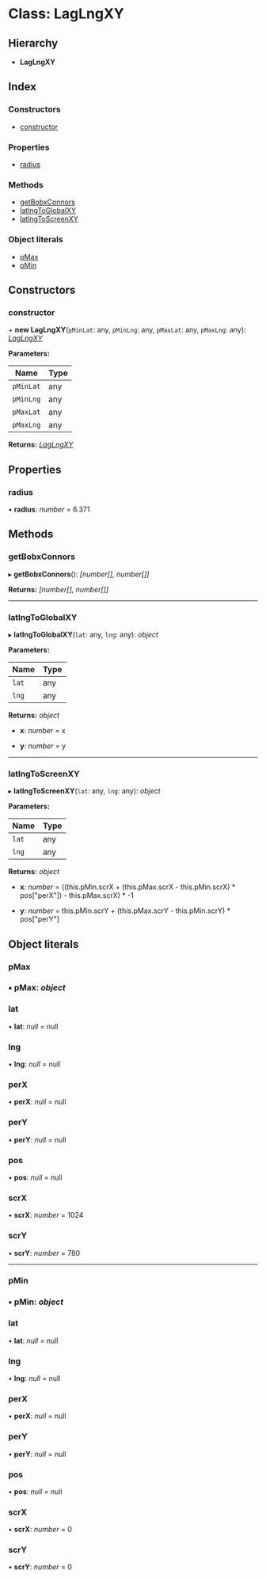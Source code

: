 
# Class: LagLngXY

## Hierarchy

* **LagLngXY**

## Index

### Constructors

* [constructor](_laglngxy_.laglngxy.md#constructor)

### Properties

* [radius](_laglngxy_.laglngxy.md#radius)

### Methods

* [getBobxConnors](_laglngxy_.laglngxy.md#getbobxconnors)
* [latlngToGlobalXY](_laglngxy_.laglngxy.md#latlngtoglobalxy)
* [latlngToScreenXY](_laglngxy_.laglngxy.md#latlngtoscreenxy)

### Object literals

* [pMax](_laglngxy_.laglngxy.md#pmax)
* [pMin](_laglngxy_.laglngxy.md#pmin)

## Constructors

###  constructor

\+ **new LagLngXY**(`pMinLat`: any, `pMinLng`: any, `pMaxLat`: any, `pMaxLng`: any): *[LagLngXY](_laglngxy_.laglngxy.md)*

**Parameters:**

Name | Type |
------ | ------ |
`pMinLat` | any |
`pMinLng` | any |
`pMaxLat` | any |
`pMaxLng` | any |

**Returns:** *[LagLngXY](_laglngxy_.laglngxy.md)*

## Properties

###  radius

• **radius**: *number* = 6.371

## Methods

###  getBobxConnors

▸ **getBobxConnors**(): *[number[], number[]]*

**Returns:** *[number[], number[]]*

___

###  latlngToGlobalXY

▸ **latlngToGlobalXY**(`lat`: any, `lng`: any): *object*

**Parameters:**

Name | Type |
------ | ------ |
`lat` | any |
`lng` | any |

**Returns:** *object*

* **x**: *number* = x

* **y**: *number* = y

___

###  latlngToScreenXY

▸ **latlngToScreenXY**(`lat`: any, `lng`: any): *object*

**Parameters:**

Name | Type |
------ | ------ |
`lat` | any |
`lng` | any |

**Returns:** *object*

* **x**: *number* = ((this.pMin.scrX + (this.pMax.scrX - this.pMin.scrX) * pos["perX"]) - this.pMax.scrX) * -1

* **y**: *number* = this.pMin.scrY + (this.pMax.scrY - this.pMin.scrY) * pos["perY"]

## Object literals

###  pMax

### ▪ **pMax**: *object*

###  lat

• **lat**: *null* = null

###  lng

• **lng**: *null* = null

###  perX

• **perX**: *null* = null

###  perY

• **perY**: *null* = null

###  pos

• **pos**: *null* = null

###  scrX

• **scrX**: *number* = 1024

###  scrY

• **scrY**: *number* = 780

___

###  pMin

### ▪ **pMin**: *object*

###  lat

• **lat**: *null* = null

###  lng

• **lng**: *null* = null

###  perX

• **perX**: *null* = null

###  perY

• **perY**: *null* = null

###  pos

• **pos**: *null* = null

###  scrX

• **scrX**: *number* = 0

###  scrY

• **scrY**: *number* = 0
